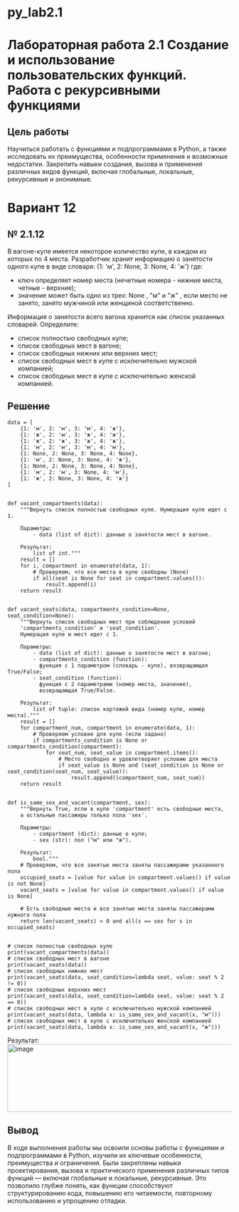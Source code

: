 # py_lab2.1
# Лабораторная работа 2.1 Создание и использование пользовательских функций. Работа с рекурсивными функциями
## Цель работы
Научиться работать с функциями и подпрограммами в Python, а также исследовать их преимущества, особенности применения и возможные недостатки. Закрепить навыки создания, вызова и применения различных видов функций, включая глобальные, локальные, рекурсивные и анонимные.

# Вариант 12
## № 2.1.12
В вагоне-купе имеется некоторое количество купе, в каждом из которых по 4 места.
Разработчик хранит информацию о занятости одного купе в виде словаря:
{1: 'м', 2: None, 3: None, 4: 'ж'}
где:
- ключ определяет номер места (нечетные номера - нижние места, четные -
верхние);
- значение может быть одно из трех: None , "м" и "ж" , если место не
занято, занято мужчиной или женщиной соответственно.


Информация о занятости всего вагона хранится как список указанных словарей.
Определите:


- список полностью свободных купе;
- список свободных мест в вагоне;
- список свободных нижних или верхних мест;
- список свободных мест в купе с исключительно мужской компанией;
- список свободных мест в купе с исключительно женской компанией.

## Решение
```# № 2.1.12
data = [
    {1: 'м', 2: 'м', 3: 'м', 4: 'ж'},
    {1: 'ж', 2: 'м', 3: 'ж', 4: 'ж'},
    {1: 'ж', 2: 'ж', 3: 'ж', 4: 'ж'},
    {1: 'м', 2: 'м', 3: 'м', 4: 'м'},
    {1: None, 2: None, 3: None, 4: None},
    {1: 'м', 2: None, 3: None, 4: 'ж'},
    {1: None, 2: None, 3: None, 4: None},
    {1: 'м', 2: 'м', 3: None, 4: 'м'},
    {1: 'ж', 2: None, 3: None, 4: 'ж'}
]


def vacant_compartments(data):
    """Вернуть список полностью свободных купе. Нумерация купе идет с 1.

    Параметры:
        - data (list of dict): данные о занятости мест в вагоне.

    Результат:
        list of int."""
    result = []
    for i, compartment in enumerate(data, 1):
        # Проверяем, что все места в купе свободны (None)
        if all(seat is None for seat in compartment.values()):
            result.append(i)
    return result


def vacant_seats(data, compartments_condition=None, seat_condition=None):
    """Вернуть список свободных мест при соблюдении условий
    'compartments_condition' и 'seat_condition'.
    Нумерация купе и мест идет с 1.

    Параметры:
        - data (list of dict): данные о занятости мест в вагоне;
        - compartments_condition (function):
          функция c 1 параметром (словарь - купе), возвращающая True/False;
        - seat_condition (function):
          функция c 2 параметрами (номер места, значение),
          возвращающая True/False.

    Результат:
        list of tuple: список кортежей вида (номер купе, номер места)."""
    result = []
    for compartment_num, compartment in enumerate(data, 1):
        # Проверяем условие для купе (если задано)
        if compartments_condition is None or compartments_condition(compartment):
            for seat_num, seat_value in compartment.items():
                # Место свободно и удовлетворяет условию для места
                if seat_value is None and (seat_condition is None or seat_condition(seat_num, seat_value)):
                    result.append((compartment_num, seat_num))
    return result


def is_same_sex_and_vacant(compartment, sex):
    """Вернуть True, если в купе 'compartment' есть свободные места,
    а остальные пассажиры только пола 'sex'.

    Параметры:
        - compartment (dict): данные о купе;
        - sex (str): пол ("м" или "ж").

    Результат:
        bool."""
    # Проверяем, что все занятые места заняты пассажирами указанного пола
    occupied_seats = [value for value in compartment.values() if value is not None]
    vacant_seats = [value for value in compartment.values() if value is None]

    # Есть свободные места и все занятые места заняты пассажирами нужного пола
    return len(vacant_seats) > 0 and all(s == sex for s in occupied_seats)


# список полностью свободных купе
print(vacant_compartments(data))
# список свободных мест в вагоне
print(vacant_seats(data))
# список свободных нижних мест
print(vacant_seats(data, seat_condition=lambda seat, value: seat % 2 != 0))
# список свободных верхних мест
print(vacant_seats(data, seat_condition=lambda seat, value: seat % 2 == 0))
# список свободных мест в купе с исключительно мужской компанией
print(vacant_seats(data, lambda x: is_same_sex_and_vacant(x, "м")))
# список свободных мест в купе с исключительно женской компанией
print(vacant_seats(data, lambda x: is_same_sex_and_vacant(x, "ж")))
```
Результат:
<img width="1046" height="152" alt="image" src="https://github.com/user-attachments/assets/656cb86f-4f85-4baf-99fd-de8df2b4a1f4" />


## Вывод
В ходе выполнения работы мы освоили основы работы с функциями и подпрограммами в Python, изучили их ключевые особенности, преимущества и ограничения. Были закреплены навыки проектирования, вызова и практического применения различных типов функций — включая глобальные и локальные, рекурсивные. Это позволило глубже понять, как функции способствуют структурированию кода, повышению его читаемости, повторному использованию и упрощению отладки.
